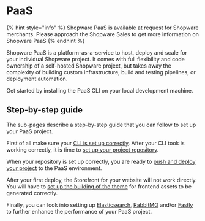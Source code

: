 # PaaS

{% hint style="info" %}
Shopware PaaS is available at request for Shopware merchants. Please approach the Shopware Sales to get more information on Shopware PaaS
{% endhint %}

Shopware PaaS is a platform-as-a-service to host, deploy and scale for your individual Shopware project.
It comes with full flexibility and code ownership of a self-hosted Shopware project, but takes away the complexity of building custom infrastructure, build and testing pipelines, or deployment automation.

Get started by installing the PaaS CLI on your local development machine.

## Step-by-step guide

The sub-pages describe a step-by-step guide that you can follow to set up your PaaS project.

First of all make sure your [CLI is set up correctly](cli-setup.md).
After your CLI took is working correctly, it is time to [set up your project repository](repository.md).

When your repository is set up correctly, you are ready to [push and deploy your project](build-deploy.md) to the PaaS environment.

After your first deploy, the Storefront for your website will not work directly. You will have to [set up the building of the theme](theme-build.md) for frontend assets to be generated correctly.

Finally, you can look into setting up [Elasticsearch](elasticsearch.md), [RabbitMQ](rabbitmq.md) and/or [Fastly](fastly.md) to further enhance the performance of your PaaS project.
